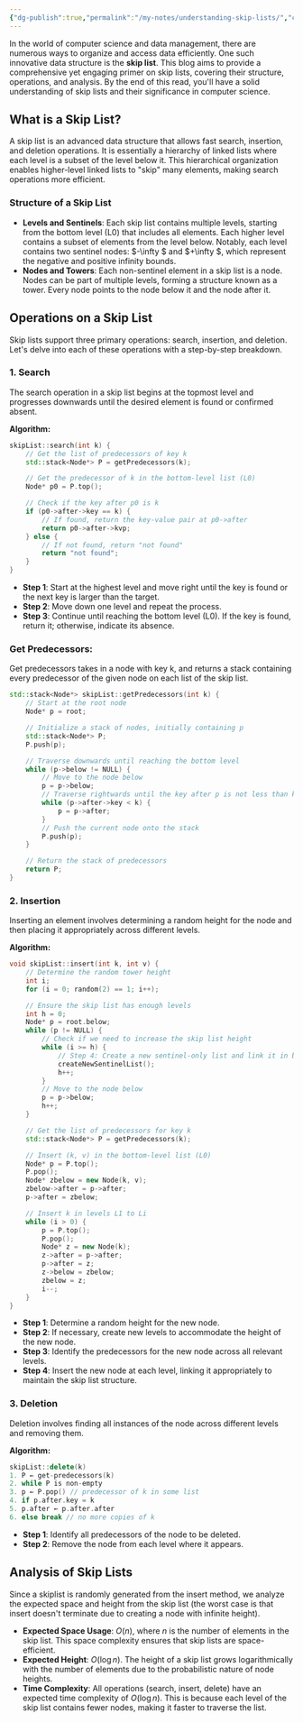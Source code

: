 ```yaml
---
{"dg-publish":true,"permalink":"/my-notes/understanding-skip-lists/","created":"2024-07-06T20:41:57.136-04:00","updated":"2024-07-06T20:42:29.562-04:00"}
---
```



In the world of computer science and data management, there are numerous ways to organize and access data efficiently. One such innovative data structure is the **skip list**. This blog aims to provide a comprehensive yet engaging primer on skip lists, covering their structure, operations, and analysis. By the end of this read, you'll have a solid understanding of skip lists and their significance in computer science.

## What is a Skip List?
A skip list is an advanced data structure that allows fast search, insertion, and deletion operations. It is essentially a hierarchy of linked lists where each level is a subset of the level below it. This hierarchical organization enables higher-level linked lists to "skip" many elements, making search operations more efficient.

### Structure of a Skip List
- **Levels and Sentinels**: Each skip list contains multiple levels, starting from the bottom level (L0) that includes all elements. Each higher level contains a subset of elements from the level below. Notably, each level contains two sentinel nodes: $-\infty $ and $+\infty $, which represent the negative and positive infinity bounds.
- **Nodes and Towers**: Each non-sentinel element in a skip list is a node. Nodes can be part of multiple levels, forming a structure known as a tower. Every node points to the node below it and the node after it.

## Operations on a Skip List
Skip lists support three primary operations: search, insertion, and deletion. Let's delve into each of these operations with a step-by-step breakdown.

### 1. Search
The search operation in a skip list begins at the topmost level and progresses downwards until the desired element is found or confirmed absent.

**Algorithm:**
```cpp
skipList::search(int k) {
    // Get the list of predecessors of key k
    std::stack<Node*> P = getPredecessors(k);

    // Get the predecessor of k in the bottom-level list (L0)
    Node* p0 = P.top();

    // Check if the key after p0 is k
    if (p0->after->key == k) {
        // If found, return the key-value pair at p0->after
        return p0->after->kvp;
    } else {
        // If not found, return "not found"
        return "not found";
    }
}
```
- **Step 1**: Start at the highest level and move right until the key is found or the next key is larger than the target.
- **Step 2**: Move down one level and repeat the process.
- **Step 3**: Continue until reaching the bottom level (L0). If the key is found, return it; otherwise, indicate its absence.

### Get Predecessors:
Get predecessors takes in a node with key k, and returns a stack containing every predecessor of the given node on each list of the skip list.
```cpp
std::stack<Node*> skipList::getPredecessors(int k) {
    // Start at the root node
    Node* p = root;

    // Initialize a stack of nodes, initially containing p
    std::stack<Node*> P;
    P.push(p);

    // Traverse downwards until reaching the bottom level
    while (p->below != NULL) {
        // Move to the node below
        p = p->below;
        // Traverse rightwards until the key after p is not less than k
        while (p->after->key < k) {
            p = p->after;
        }
        // Push the current node onto the stack
        P.push(p);
    }

    // Return the stack of predecessors
    return P;
}
```

### 2. Insertion
Inserting an element involves determining a random height for the node and then placing it appropriately across different levels.

**Algorithm:**
```cpp
void skipList::insert(int k, int v) {
    // Determine the random tower height
    int i;
    for (i = 0; random(2) == 1; i++);

    // Ensure the skip list has enough levels
    int h = 0;
    Node* p = root.below;
    while (p != NULL) {
        // Check if we need to increase the skip list height
        while (i >= h) {
            // Step 4: Create a new sentinel-only list and link it in below the topmost list
            createNewSentinelList();
            h++;
        }
        // Move to the node below
        p = p->below;
        h++;
    }

    // Get the list of predecessors for key k
    std::stack<Node*> P = getPredecessors(k);

    // Insert (k, v) in the bottom-level list (L0)
    Node* p = P.top();
    P.pop();
    Node* zbelow = new Node(k, v);
    zbelow->after = p->after;
    p->after = zbelow;

    // Insert k in levels L1 to Li
    while (i > 0) {
        p = P.top();
        P.pop();
        Node* z = new Node(k);
        z->after = p->after;
        p->after = z;
        z->below = zbelow;
        zbelow = z;
        i--;
    }
}
```
- **Step 1**: Determine a random height for the new node.
- **Step 2**: If necessary, create new levels to accommodate the height of the new node.
- **Step 3**: Identify the predecessors for the new node across all relevant levels.
- **Step 4**: Insert the new node at each level, linking it appropriately to maintain the skip list structure.

### 3. Deletion
Deletion involves finding all instances of the node across different levels and removing them.

**Algorithm:**
```cpp
skipList::delete(k)
1. P ← get-predecessors(k)
2. while P is non-empty
3. p ← P.pop() // predecessor of k in some list
4. if p.after.key = k
5. p.after ← p.after.after
6. else break // no more copies of k
```
- **Step 1**: Identify all predecessors of the node to be deleted.
- **Step 2**: Remove the node from each level where it appears.

## Analysis of Skip Lists
Since a skiplist is randomly generated from the insert method, we analyze the expected space and height from the skip list (the worst case is that insert doesn't terminate due to creating a node with infinite height).
- **Expected Space Usage**: $O(n)$, where $n$ is the number of elements in the skip list. This space complexity ensures that skip lists are space-efficient.
- **Expected Height**: $O(\log n)$. The height of a skip list grows logarithmically with the number of elements due to the probabilistic nature of node heights.
- **Time Complexity**: All operations (search, insert, delete) have an expected time complexity of $O(\log n)$. This is because each level of the skip list contains fewer nodes, making it faster to traverse the list.

